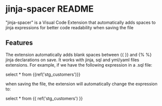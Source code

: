 # jinja-spacer README

"jinja-spacer" is a Visual Code Extension that automatically adds spaces to jinja expressions for better code readability when saving the file

## Features

The extension automatically adds blank spaces between {{ }} and {% %} jinja declarations on save. It works with jinja, sql and yml/yaml files extensions. For example, if we have the following expression in a .sql file:

select * from {{ref('stg_customers')}}

when saving the file, the extension will automatically change the expression to:

select * from {{ ref('stg_customers') }}